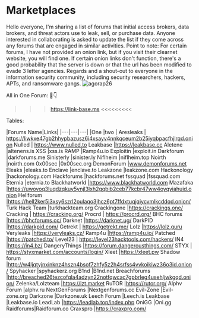 # Marketplaces
Hello everyone, I'm sharing a list of forums that initial access brokers, data brokers, and threat actors use to leak, sell, or purchase data.
Anyone interested in collaborating is asked to update the list if they come across any forums that are engaged in similar activities.
Point to note: For certain forums, I have not provided an onion link, but if you visit their clearnet website, you will find one. 
If certain onion links don't function, there's a good probability that the server is down or that the url has been modified to evade 3 letter agencies.
Regards and a shout-out to everyone in the information security community, including security researchers, hackers, APTs, and ransomware gangs. 
![agorap26](https://github.com/intelshare/Marketplaces/assets/139314161/83a588c3-1d0c-4261-8064-489bf90390a2)

All in One Forum: 🤫👇
 >>> https://link-base.ms <<<<<<<<<


Tables:

|Forums Name|Links|
|---|---|---|
|One   |two   |
Aresleaks |  https://liwkxe47gb2hhypbazusz6i4xsayv4nnkqceum2b25iyqbpacfhjlrqd.onion
Nulled | https://www.nulled.to 
Leakbase |https://leakbase.cc
Aletene |altenens.is
XSS |xss.is
RAMP |Ramp4u.io
Exploitin |exploit.in
Darkforum |darkforums.me
Sinisterly |sinister.ly 
Niflheim |niflheim.top 
Noirth |noirth.com 
0x00sec |0x00sec.org
DemonForum |www.demonforums.net
Eleaks |eleaks.to
Enclave |enclave.to
Leakzone |leakzone.com
Hackonology |hackonology.com
Hackforums |hackforums.net
fssquad |fssquad.com
Eternia |eternia.to
Blackhatworld |https://www.blackhatworld.com
Mazafaka |https://uwovoq3luqdzqkuy5ynjl3lxh2gqbib2ceb77kcbr47ww4oyqyiahuid.onion
Hellforum |https://hell2ker5i3xsy6szrl2pulaqo3jhcz6pt7ffdxtuqjqiycvmlkcddqd.onion/
Turk Hack Team |turkhackteam.org
Crackingone |https://crackings.one/
Cracking | https://cracking.org/
Procrd | https://procrd.org/
BHC forums |https://bhcforums.cc/
Darknet |https://darknet.ug/
DarkPID |https://darkpid.com/
Getrekt | https://getrekt.me/
Lolz |https://lolz.guru
Veryleaks |https://veryleaks.cz/
Ramp4u |https://ramp4u.io/
Patched |https://patched.to/
Level23 | https://level23hacktools.com/hackers/
IN4 |https://in4.bz/
DangeryThings |https://forum.dangerousthings.com/
STYX | https://styxmarket.com/accounts/login/
Xleet |https://xleet.pw
Shadow forum |http://w4ljqtyjnxinknz4hszn4bsof7zhfy5z2h4srfss4vvkoikiwz36o3id.onion/
Spyhacker |spyhackerz.org
B1nd |B1nd.net
Breachforums |http://breached26tezcofqla4adzyn22notfqwcac7gpbrleg4usehljwkgqd.onion/
Zelenka/Lolzteam |https://lzt.market
RuTOR |https://rutor.org/
Alphv Forum |alphv.ru
NextGenForums |Nextgenforums.cc
Evil-Zone |Evil-zone.org
Darkzone |Darkzone.uk
Leech Forum |Leech.is
Leakbase |Leakbase.io
LeadLab |https://leadlab.top/index.php
OniGG |Oni.gg
Raidforums|Raidforum.co
Craxspro |https://craxpro.com/



